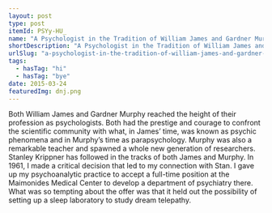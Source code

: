 ```yaml
---
layout: post
type: post
itemId: PSYy-HU_
name: "A Psychologist in the Tradition of William James and Gardner Murphy"
shortDescription: "A Psychologist in the Tradition of William James and Gardner Murphy"
urlSlug: "a-psychologist-in-the-tradition-of-william-james-and-gardner-murphy"
tags:
  - hasTag: "hi"
  - hasTag: "bye"
date: 2015-03-24
featuredImg: dnj.png
---
```


Both William James and Gardner Murphy reached the height of their profession as psychologists. Both had the prestige and courage to confront the scientific community with what, in James’ time, was known as psychic phenomena and in Murphy’s time as parapsychology. Murphy was also a remarkable teacher and spawned a whole new generation of researchers. Stanley Krippner has followed in the tracks of both James and Murphy. In 1961, I made a critical decision that led to my connection with Stan. I gave up my psychoanalytic practice to accept a full-time position at the Maimonides Medical Center to develop a department of psychiatry there. What was so tempting about the offer was that it held out the possibility of setting up a sleep laboratory to study dream telepathy. 
